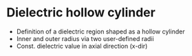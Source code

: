 # Dielectric hollow cylinder
* Definition of a dielectric region shaped as a hollow cylinder
* Inner and outer radius via two user-defined radii 
* Const. dielectric value in axial direction (x-dir)
